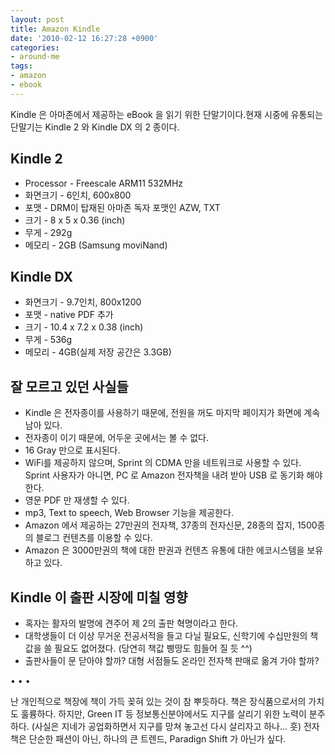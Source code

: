 ```yaml
---
layout: post
title: Amazon Kindle
date: '2010-02-12 16:27:28 +0900'
categories:
- around-me
tags:
- amazon
- ebook
---
```


Kindle 은 아마존에서 제공하는 eBook 을 읽기 위한 단말기이다.현재 시중에 유통되는 단말기는 Kindle 2 와 Kindle DX 의 2 종이다.
 
## Kindle 2

- Processor - Freescale ARM11 532MHz
- 화면크기 - 6인치, 600x800
- 포맷 - DRM이 탑재된 아마존 독자 포맷인 AZW, TXT
- 크기 - 8 x 5 x 0.36 (inch)
- 무게 - 292g
- 메모리 - 2GB (Samsung moviNand)

## Kindle DX

- 화면크기 - 9.7인치, 800x1200
- 포맷 - native PDF 추가
- 크기 - 10.4 x 7.2 x 0.38 (inch)
- 무게 - 536g
- 메모리 - 4GB(실제 저장 공간은 3.3GB)

## 잘 모르고 있던 사실들

- Kindle 은 전자종이를 사용하기 때문에, 전원을 꺼도 마지막 페이지가 화면에 계속 남아 있다.
- 전자종이 이기 때문에, 어두운 곳에서는 볼 수 없다.
- 16 Gray 만으로 표시된다.
- WiFi를 제공하지 않으며, Sprint 의 CDMA 만을 네트워크로 사용할 수 있다. Sprint 사용자가 아니면, PC 로 Amazon 전자책을 내려 받아 USB 로 동기화 해야 한다.
- 영문 PDF 만 재생할 수 있다.
- mp3, Text to speech, Web Browser 기능을 제공한다.
- Amazon 에서 제공하는 27만권의 전자책, 37종의 전자신문, 28종의 잡지, 1500종의 블로그 컨텐츠를 이용할 수 있다.
- Amazon 은 3000만권의 책에 대한 판권과 컨텐츠 유통에 대한 에코시스템을 보유하고 있다.

## Kindle 이 출판 시장에 미칠 영향

- 혹자는 활자의 발명에 견주어 제 2의 출판 혁명이라고 한다.
- 대학생들이 더 이상 무거운 전공서적을 들고 다닐 필요도, 신학기에 수십만원의 책값을 쓸 필요도 없어졌다. (당연히 책값 삥땅도 힘들어 질 듯 ^^)
- 출판사들이 문 닫아야 할까? 대형 서점들도 온라인 전자책 판매로 옮겨 가야 할까?

<div class="spacer">• • •</div>

난 개인적으로 책장에 책이 가득 꽂혀 있는 것이 참 뿌듯하다. 책은 장식품으로서의 가치도 훌륭하다. 하지만, Green IT 등 정보통신분야에서도 지구를 살리기 위한 노력이 분주하다. (사실은 지네가 공업화하면서 지구를 망쳐 놓고선 다시 살리자고 하나... 훗) 전자책은 단순한 패션이 아닌, 하나의 큰 트렌드, Paradign Shift 가 아닌가 싶다.
